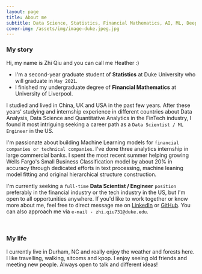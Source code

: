 ```yaml
---
layout: page
title: About me
subtitle: Data Science, Statistics, Financial Mathematics, AI, ML, Deep Learning
cover-img: /assets/img/image-duke.jpeg.jpg
---
```


### My story
  
Hi, my name is Zhi Qiu and you can call me Heather :)
  
- I'm a second-year graduate student of **Statistics** at Duke University who will graduate in `May 2021`.
- I finished my undergraduate degree of **Financial Mathematics** at University of Liverpool.

I studied and lived in China, UK and USA in the past few years. After these years' studying and internship experience in different countries about Data Analysis, Data Science and Quantitative Analytics in the FinTech industry, I found it most intriguing seeking a career path as a `Data Scientist / ML Engineer` in the US.

I'm passionate about building Machine Learning models for `financial companies or technical companies`. I've done three analytics internship in large commercial banks. I spent the most recent summer helping growing Wells Fargo's Small Business Classification model by about 20% in accuracy through dedicated efforts in text processing, machine leaning model fitting and original hierarchical structure construction.

I'm currently seeking a `full-time` **Data Scientist / Engineer** `position` preferably in the financial industry or the tech industry in the US, but I'm open to all opportunities anywhere. If you'd like to work together or know more about me, feel free to direct message me on [LinkedIn](https://www.linkedin.com/in/zhiqiu/) or [GitHub](https://github.com/ZhiQiu976). You can also approach me via `e-mail - zhi.qiu731@duke.edu`.

<br />

### My life
  
I currently live in Durham, NC and really enjoy the weather and forests here. I like travelling, walking, sitcoms and kpop. I enjoy seeing old friends and meeting new people. Always open to talk and different ideas!




